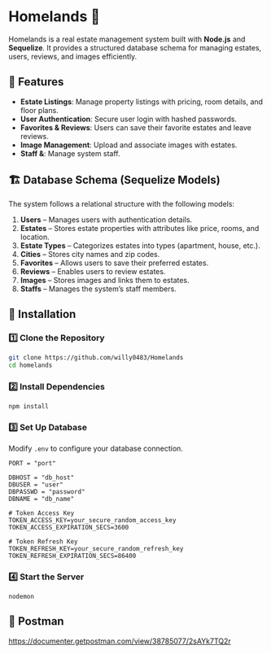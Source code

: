 # Homelands 🏡

Homelands is a real estate management system built with **Node.js** and **Sequelize**. It provides a structured database schema for managing estates, users, reviews, and images efficiently.

## 📌 Features

- **Estate Listings**: Manage property listings with pricing, room details, and floor plans.
- **User Authentication**: Secure user login with hashed passwords.
- **Favorites & Reviews**: Users can save their favorite estates and leave reviews.
- **Image Management**: Upload and associate images with estates.
- **Staff &**: Manage system staff.

## 🏗 Database Schema (Sequelize Models)

The system follows a relational structure with the following models:

1. **Users** – Manages users with authentication details.
2. **Estates** – Stores estate properties with attributes like price, rooms, and location.
3. **Estate Types** – Categorizes estates into types (apartment, house, etc.).
4. **Cities** – Stores city names and zip codes.
5. **Favorites** – Allows users to save their preferred estates.
6. **Reviews** – Enables users to review estates.
7. **Images** – Stores images and links them to estates.
8. **Staffs** – Manages the system’s staff members.

## 🔧 Installation

### 1️⃣ Clone the Repository
```bash
git clone https://github.com/willy0483/Homelands
cd homelands
```

### 2️⃣ Install Dependencies
```
npm install
```

### 3️⃣ Set Up Database
Modify `.env` to configure your database connection.

```plaintext
PORT = "port"

DBHOST = "db_host"
DBUSER = "user"
DBPASSWD = "password"
DBNAME = "db_name"

# Token Access Key
TOKEN_ACCESS_KEY=your_secure_random_access_key
TOKEN_ACCESS_EXPIRATION_SECS=3600

# Token Refresh Key
TOKEN_REFRESH_KEY=your_secure_random_refresh_key
TOKEN_REFRESH_EXPIRATION_SECS=86400

```

### 4️⃣ Start the Server
```
nodemon
```

## 📡 Postman
https://documenter.getpostman.com/view/38785077/2sAYk7TQ2r
